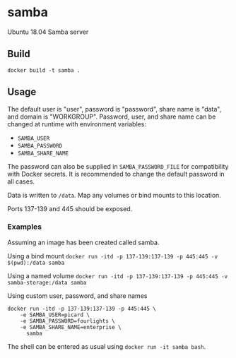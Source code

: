 # samba
Ubuntu 18.04 Samba server

## Build
`docker build -t samba .`

## Usage
The default user is "user", password is "password", share name is "data", and domain is "WORKGROUP". Password, user, and share name can be changed at runtime with environment variables:

* `SAMBA_USER`
* `SAMBA_PASSWORD`
* `SAMBA_SHARE_NAME`

The password can also be supplied in `SAMBA_PASSWORD_FILE` for compatibility with Docker secrets. It is recommended to change the default password in all cases.

Data is written to `/data`. Map any volumes or bind mounts to this location.

Ports 137-139 and 445 should be exposed.

### Examples
Assuming an image has been created called samba.

Using a bind mount
`docker run -itd -p 137-139:137-139 -p 445:445 -v $(pwd):/data samba`

Using a named volume
`docker run -itd -p 137-139:137-139 -p 445:445 -v samba-storage:/data samba`

Using custom user, password, and share names
```
docker run -itd -p 137-139:137-139 -p 445:445 \
    -e SAMBA_USER=picard \
    -e SAMBA_PASSWORD=fourlights \
    -e SAMBA_SHARE_NAME=enterprise \
      samba
```

The shell can be entered as usual using `docker run -it samba bash`.
